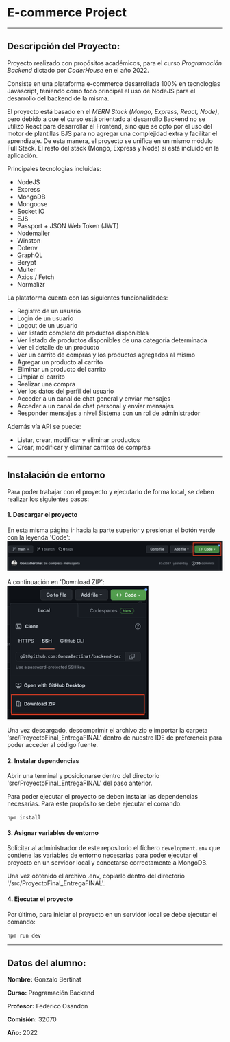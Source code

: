 # E-commerce Project
****

## Descripción del Proyecto:
Proyecto realizado con propósitos académicos, para el curso *Programación Backend* dictado por *CoderHouse* en el año 2022.

Consiste en una plataforma e-commerce desarrollada 100% en tecnologías Javascript, teniendo como foco principal el uso de NodeJS para el desarrollo del backend de la misma.

El proyecto está basado en el *MERN Stack (Mongo, Express, React, Node)*, pero debido a que el curso está orientado al desarrollo Backend no se utilizó React para desarrollar el Frontend, sino que se optó por el uso del motor de plantillas EJS para no agregar una complejidad extra y facilitar el aprendizaje. 
De esta manera, el proyecto se unifica en un mismo módulo Full Stack. El resto del stack (Mongo, Express y Node) sí está incluido en la aplicación.

Principales tecnologías incluidas:
* NodeJS
* Express
* MongoDB
* Mongoose
* Socket IO
* EJS
* Passport + JSON Web Token (JWT)
* Nodemailer
* Winston
* Dotenv
* GraphQL
* Bcrypt
* Multer
* Axios / Fetch
* Normalizr

La plataforma cuenta con las siguientes funcionalidades:
* Registro de un usuario
* Login de un usuario
* Logout de un usuario
* Ver listado completo de productos disponibles
* Ver listado de productos disponibles de una categoría determinada
* Ver el detalle de un producto
* Ver un carrito de compras y los productos agregados al mismo
* Agregar un producto al carrito
* Eliminar un producto del carrito
* Limpiar el carrito
* Realizar una compra
* Ver los datos del perfil del usuario
* Acceder a un canal de chat general y enviar mensajes
* Acceder a un canal de chat personal y enviar mensajes
* Responder mensajes a nivel Sistema con un rol de administrador

Además vía API se puede:
* Listar, crear, modificar y eliminar productos
* Crear, modificar y eliminar carritos de compras

---
## Instalación de entorno

Para poder trabajar con el proyecto y ejecutarlo de forma local, se deben realizar los siguientes pasos:

#### 1. Descargar el proyecto

En esta misma página ir hacia la parte superior y presionar el botón verde con la leyenda 'Code':
![Descarga - Paso 1](/src/assets/readme/step1.png)

A continuación en 'Download ZIP':
<img src="/src/assets/readme/step2.png" style="width: 330px;"></img>

Una vez descargado, descomprimir el archivo zip e importar la carpeta 'src/ProyectoFinal_EntregaFINAL' dentro de nuestro IDE de preferencia para poder acceder al código fuente.

#### 2. Instalar dependencias

Abrir una terminal y posicionarse dentro del directorio 'src/ProyectoFinal_EntregaFINAL' del paso anterior.

Para poder ejecutar el proyecto se deben instalar las dependencias necesarias. Para este propósito se debe ejecutar el comando:

`npm install`

#### 3. Asignar variables de entorno

Solicitar al administrador de este repositorio el fichero `development.env` que contiene las variables de entorno necesarias para poder ejecutar el proyecto en un servidor local y conectarse correctamente a MongoDB.

Una vez obtenido el archivo .env, copiarlo dentro del directorio '/src/ProyectoFinal_EntregaFINAL'.

#### 4. Ejecutar el proyecto

Por último, para iniciar el proyecto en un servidor local se debe ejecutar el comando:

`npm run dev`

---
## Datos del alumno:

**Nombre:** Gonzalo Bertinat

**Curso:** Programación Backend

**Profesor:** Federico Osandon

**Comisión:** 32070 

**Año:** 2022



